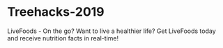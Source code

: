 # Treehacks-2019
LiveFoods - On the go? Want to live a healthier life? Get LiveFoods today and receive nutrition facts in real-time!
